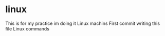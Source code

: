 # linux
This is for my practice im doing it
Linux machins
First commit
writing this file
Linux commands

